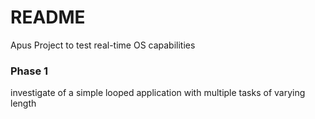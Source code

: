 # README #

Apus Project to test real-time OS capabilities


### Phase 1 ###

investigate of a simple looped application with multiple tasks of varying length